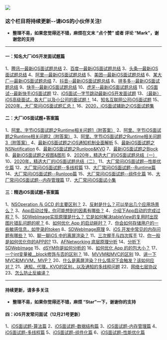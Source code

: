![](https://upload-images.jianshu.io/upload_images/17495317-4a6efaf8031cafd2.png?imageMogr2/auto-orient/strip%7CimageView2/2/w/1240)

### 这个栏目将持续更新--请iOS的小伙伴关注!
* **整理不易，如果您觉得还不错，麻烦在文末 “点个赞” 或者 评论 “Mark”，谢谢您的支持**

***
#### 一：知名大厂iOS开发面试题篇

1、[腾讯—最新iOS面试题总结](https://www.jianshu.com/p/3bc506e98a1c)
2、[百度—最新iOS面试题总结](https://www.jianshu.com/p/1874204a1035)
3、[头条—最新iOS面试题总结](https://www.jianshu.com/p/26b8f8392ac1)
4、[阿里—最新iOS面试题总结](https://www.jianshu.com/p/8acce2bf7d5e)
5、[美团—最新iOS面试题总结](https://www.jianshu.com/p/5c812ad38002)
6、[某大厂—最新iOS面试题总结](https://www.jianshu.com/p/c4a2196c57ec)
7、[抖音--最新iOS面试题总结](https://www.jianshu.com/p/8d5e9c9fbe28)
8、[拼多多--最新iOS面试题总结](https://app.huoban.com/spaces/4000000002206787/tables)
9、[快手--最新iOS面试题总结](https://www.jianshu.com/p/7606148cf5bf)
10、[虎牙--最新iOS面试题总结](https://www.jianshu.com/p/97469724ff25)
11、[iOS面试--最新快手iOS面试题](https://www.jianshu.com/p/0eb02402f730)
12、[iOS面试--字节跳动最新iOS开发面试题](https://www.jianshu.com/p/2eca8c29db27)
13、[（最新）iOS高级面试，各大厂以及小公司的面试题！](https://www.jianshu.com/p/3053eb860997)
14、[知名互联网公司iOS面试题](https://www.jianshu.com/p/f9b44b7fe062)
15、[2020年，大厂常问iOS面试题汇总！](https://www.jianshu.com/p/71c52a7da9d7)
16、[2020，iOS面试辅助之iOS面试题集](https://www.jianshu.com/p/cac63f5a0966)


#### 二：大厂iOS面试题+答案篇

1、[阿里、字节iOS面试题之Runtime相关问题1（附答案）](https://www.jianshu.com/p/7f94db2e5928)
2、[阿里、字节iOS面试题之Runtime相关问题2（附答案）](https://www.jianshu.com/p/f2331034f0ab)
3、[阿里、字节iOS面试题之Runtime相关问题3（附答案）](https://www.jianshu.com/p/4e507f9f9f04)
4、[最新iOS面试题之iOS通知机制全面解析](https://www.jianshu.com/p/5952c0a3fc62)
5、[最新iOS面试题之NSNotification](https://www.jianshu.com/p/ef71cdf30ac1)
6、[最新iOS面试题之Runloop&KVO](https://www.jianshu.com/p/97610617699b)
7、[最新iOS面试题之Block](https://www.jianshu.com/p/18d446589589)
8、[最新iOS面试题之视图&图形](https://www.jianshu.com/p/f4ab71af8ffa)
9、[2020年，精选大厂的iOS面试题总结（一）](https://www.jianshu.com/p/deeac4ab2742)
10、[2020年，精选大厂的iOS面试题总结（二）](https://www.jianshu.com/p/89601ba29684)
11、[大厂常问iOS面试题--性能优化篇](https://www.jianshu.com/p/4a480458ba51)
12、[大厂常问iOS面试题--多线程篇](https://www.jianshu.com/p/9e51dfbdb96f)
13、[大厂常问iOS面试题--Runtime篇](https://www.jianshu.com/p/ad97a1e91ba3)
14、[大厂常问iOS面试题--Runloop篇](https://www.jianshu.com/p/85f14af8e7cf)
15、[大厂常问iOS面试题--组件化篇](https://www.jianshu.com/p/d188599b86cd)
16、[大厂常问iOS面试题--内存管理篇](https://www.jianshu.com/p/c5208ffdb4c2)
17、[大厂常问iOS面试小集](https://www.jianshu.com/p/61e05b01d041)

#### 三：精选iOS面试题+答案篇
1、[NSOperation 与 GCD 的主要区别？](https://www.jianshu.com/p/00fb6fae0dc0)
2、[反射是什么？可以举出几个应用场景么？](https://www.jianshu.com/p/dc8e051b9dd7)
3、[App启动过慢，你可能想到的因素有哪些？](https://www.jianshu.com/p/998f06517eba)
4、[介绍下App启动的完成过程？](https://www.jianshu.com/p/bcc34cc2975a)
5、[SDWebImage实现原理是什么？ 它是如何解决tableView的复用时出现图片错乱问题的呢？](https://www.jianshu.com/p/bf998b2538b9)
6、[如何优化 App 的启动耗时？](https://www.jianshu.com/p/459dd555988b)
7、[你会如何存储用户的一些敏感信息，如登录的token](https://www.jianshu.com/p/380d15262054)
8、[SDWebImage原理](https://www.jianshu.com/p/ff9095de1753)
9、[iOS 开发中常见的内存问题有哪些？](https://www.jianshu.com/p/59d12b3b94f3)
10、[聊一聊iOS 中的离屏渲染？](https://www.jianshu.com/p/ac8ed9eb746a)
11、[三次握手与四次挥手](https://www.jianshu.com/p/de76ec1b5fe7)
12、[你一般是如何优化你的APP的?](https://www.jianshu.com/p/58c99ddd4879)
13、[AFNetworking 底层原理分析](https://www.jianshu.com/p/527736ee25cc)
14、[分析下SDWebImage](https://www.jianshu.com/p/5094686d3e13)
15、[dSYM你是如何分析的](https://www.jianshu.com/p/aaeb814753f5)
16、[如何优化 App 的的包大小？](https://www.jianshu.com/p/ef356e5f2611)
17、[一个int变量被__block修饰与否的区别？](https://www.jianshu.com/p/960eec2bfa64)
18、[MVVM和MVC的区别](https://www.jianshu.com/p/d0bc12a63ccf)
19、[讲一下MVC和MVVM，MVP？](https://www.jianshu.com/p/37b907cbd0e3)
20、[什么是离屏渲染？什么情况下会触发？该如何应对？](https://www.jianshu.com/p/2bd51fd0016a)
21、[通知，代理，KVO的区别，以及通知的多线程问题](https://www.jianshu.com/p/b1c55cf8f480)
22、[网络七层协议](https://www.jianshu.com/p/2713aaa354eb)
23、[怎么防止反编译？](https://www.jianshu.com/p/b4c59f85c12e)

***
#### 持续更新，请多多关注
* **整理不易，如果你觉得还不错，麻烦  “Star”一下，谢谢你的支持**

#### 四：iOS开发常问面试（12月21号更新）

1、[iOS面试题-算法篇](https://www.jianshu.com/p/25ae898ba82a)
2、[iOS面试题-数据结构篇](https://www.jianshu.com/p/d77ab950606e)
3、[iOS面试题-内存管理篇](https://www.jianshu.com/p/266924edce8c)
4、[iOS面试题-多线程篇](https://www.jianshu.com/p/5a79110d0504)
5、[iOS面试题-组件化篇](https://www.jianshu.com/p/464a8f1ab949)
6、[iOS面试题-性能优化篇](https://www.jianshu.com/p/6e8d652c4bab)
